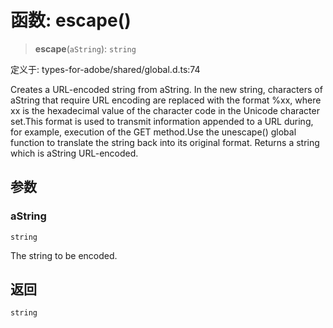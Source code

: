 # 函数: escape()

> **escape**(`aString`): `string`

定义于: types-for-adobe/shared/global.d.ts:74

Creates a URL-encoded string from aString.
In the new string, characters of aString that require URL encoding are replaced with the format %xx, where xx is the hexadecimal value of the character code in the Unicode character set.This format is used to transmit information appended to a URL during, for example, execution of the GET method.Use the unescape() global function to translate the string back into its original format. Returns a string which is aString URL-encoded.

## 参数

### aString

`string`

The string to be encoded.

## 返回

`string`

